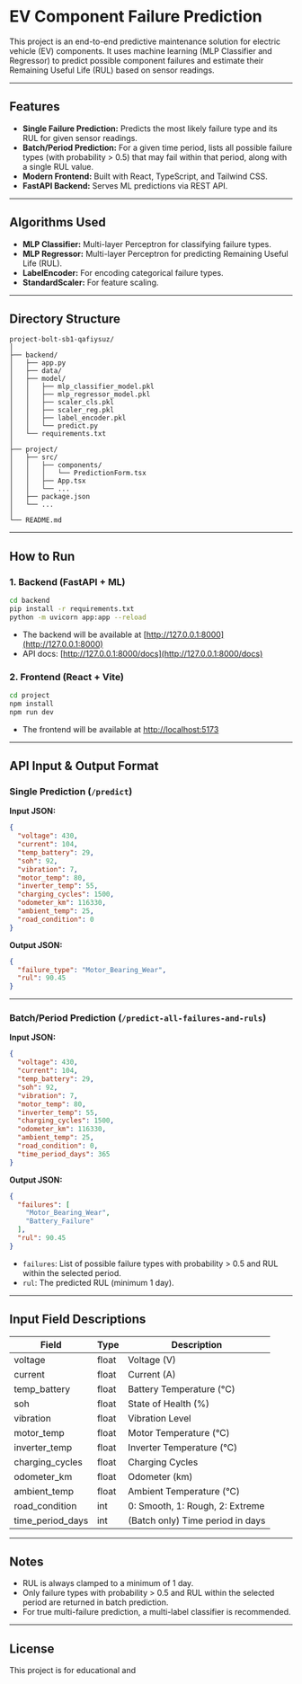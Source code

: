 # EV Component Failure Prediction

This project is an end-to-end predictive maintenance solution for electric vehicle (EV) components. It uses machine learning (MLP Classifier and Regressor) to predict possible component failures and estimate their Remaining Useful Life (RUL) based on sensor readings.

---

## Features

- **Single Failure Prediction:** Predicts the most likely failure type and its RUL for given sensor readings.
- **Batch/Period Prediction:** For a given time period, lists all possible failure types (with probability > 0.5) that may fail within that period, along with a single RUL value.
- **Modern Frontend:** Built with React, TypeScript, and Tailwind CSS.
- **FastAPI Backend:** Serves ML predictions via REST API.

---

## Algorithms Used

- **MLP Classifier:** Multi-layer Perceptron for classifying failure types.
- **MLP Regressor:** Multi-layer Perceptron for predicting Remaining Useful Life (RUL).
- **LabelEncoder:** For encoding categorical failure types.
- **StandardScaler:** For feature scaling.

---

## Directory Structure

```
project-bolt-sb1-qafiysuz/
│
├── backend/
│   ├── app.py
│   ├── data/
│   ├── model/
│   │   ├── mlp_classifier_model.pkl
│   │   ├── mlp_regressor_model.pkl
│   │   ├── scaler_cls.pkl
│   │   ├── scaler_reg.pkl
│   │   ├── label_encoder.pkl
│   │   └── predict.py
│   └── requirements.txt
│
├── project/
│   ├── src/
│   │   ├── components/
│   │   │   └── PredictionForm.tsx
│   │   ├── App.tsx
│   │   └── ...
│   ├── package.json
│   └── ...
│
└── README.md
```

---

## How to Run

### 1. Backend (FastAPI + ML)

```bash
cd backend
pip install -r requirements.txt
python -m uvicorn app:app --reload
```

- The backend will be available at [http://127.0.0.1:8000](http://127.0.0.1:8000)
- API docs: [http://127.0.0.1:8000/docs](http://127.0.0.1:8000/docs)

### 2. Frontend (React + Vite)

```bash
cd project
npm install
npm run dev
```

- The frontend will be available at [http://localhost:5173](http://localhost:5173)

---

## API Input & Output Format

### **Single Prediction (`/predict`)**

**Input JSON:**
```json
{
  "voltage": 430,
  "current": 104,
  "temp_battery": 29,
  "soh": 92,
  "vibration": 7,
  "motor_temp": 80,
  "inverter_temp": 55,
  "charging_cycles": 1500,
  "odometer_km": 116330,
  "ambient_temp": 25,
  "road_condition": 0
}
```

**Output JSON:**
```json
{
  "failure_type": "Motor_Bearing_Wear",
  "rul": 90.45
}
```

---

### **Batch/Period Prediction (`/predict-all-failures-and-ruls`)**

**Input JSON:**
```json
{
  "voltage": 430,
  "current": 104,
  "temp_battery": 29,
  "soh": 92,
  "vibration": 7,
  "motor_temp": 80,
  "inverter_temp": 55,
  "charging_cycles": 1500,
  "odometer_km": 116330,
  "ambient_temp": 25,
  "road_condition": 0,
  "time_period_days": 365
}
```

**Output JSON:**
```json
{
  "failures": [
    "Motor_Bearing_Wear",
    "Battery_Failure"
  ],
  "rul": 90.45
}
```
- `failures`: List of possible failure types with probability > 0.5 and RUL within the selected period.
- `rul`: The predicted RUL (minimum 1 day).

---

## Input Field Descriptions

| Field            | Type    | Description                        |
|------------------|---------|------------------------------------|
| voltage          | float   | Voltage (V)                        |
| current          | float   | Current (A)                        |
| temp_battery     | float   | Battery Temperature (°C)           |
| soh              | float   | State of Health (%)                |
| vibration        | float   | Vibration Level                    |
| motor_temp       | float   | Motor Temperature (°C)             |
| inverter_temp    | float   | Inverter Temperature (°C)          |
| charging_cycles  | float   | Charging Cycles                    |
| odometer_km      | float   | Odometer (km)                      |
| ambient_temp     | float   | Ambient Temperature (°C)           |
| road_condition   | int     | 0: Smooth, 1: Rough, 2: Extreme    |
| time_period_days | int     | (Batch only) Time period in days   |

---

## Notes

- RUL is always clamped to a minimum of 1 day.
- Only failure types with probability > 0.5 and RUL within the selected period are returned in batch prediction.
- For true multi-failure prediction, a multi-label classifier is recommended.

---

## License

This project is for educational and